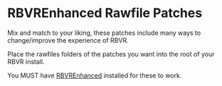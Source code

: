 # RBVREnhanced Rawfile Patches

Mix and match to your liking, these patches include many ways to change/improve the experience of RBVR.

Place the rawfiles folders of the patches you want into the root of your RBVR install.

You MUST have [RBVREnhanced](https://github.com/RBEnhanced/RBVREnhanced) installed for these to work.
